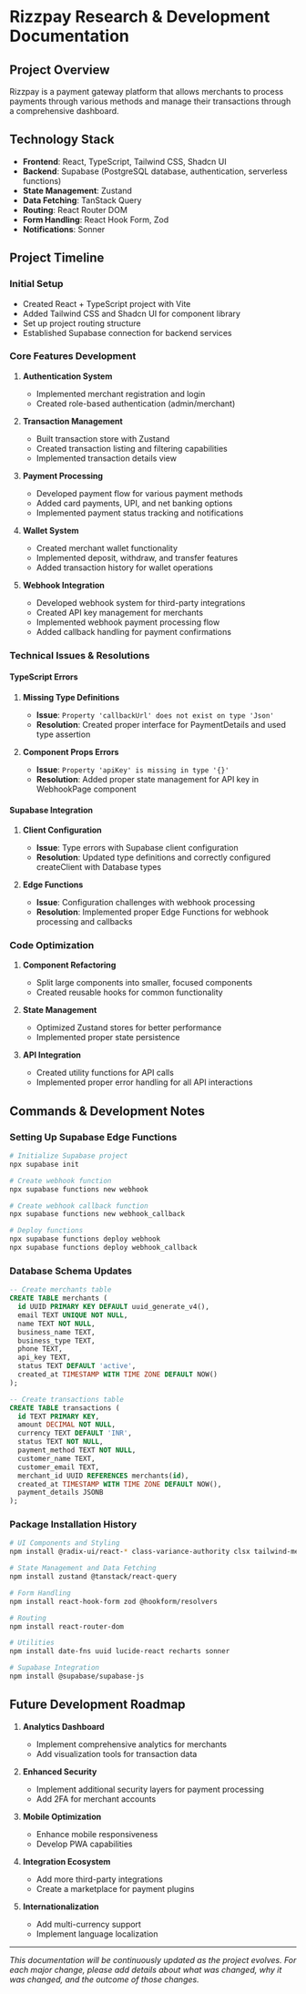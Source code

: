 
# Rizzpay Research & Development Documentation

## Project Overview

Rizzpay is a payment gateway platform that allows merchants to process payments through various methods and manage their transactions through a comprehensive dashboard.

## Technology Stack

- **Frontend**: React, TypeScript, Tailwind CSS, Shadcn UI
- **Backend**: Supabase (PostgreSQL database, authentication, serverless functions)
- **State Management**: Zustand
- **Data Fetching**: TanStack Query
- **Routing**: React Router DOM
- **Form Handling**: React Hook Form, Zod
- **Notifications**: Sonner

## Project Timeline

### Initial Setup

- Created React + TypeScript project with Vite
- Added Tailwind CSS and Shadcn UI for component library
- Set up project routing structure
- Established Supabase connection for backend services

### Core Features Development

1. **Authentication System**
   - Implemented merchant registration and login
   - Created role-based authentication (admin/merchant)

2. **Transaction Management**
   - Built transaction store with Zustand
   - Created transaction listing and filtering capabilities
   - Implemented transaction details view

3. **Payment Processing**
   - Developed payment flow for various payment methods
   - Added card payments, UPI, and net banking options
   - Implemented payment status tracking and notifications

4. **Wallet System**
   - Created merchant wallet functionality
   - Implemented deposit, withdraw, and transfer features
   - Added transaction history for wallet operations

5. **Webhook Integration**
   - Developed webhook system for third-party integrations
   - Created API key management for merchants
   - Implemented webhook payment processing flow
   - Added callback handling for payment confirmations

### Technical Issues & Resolutions

#### TypeScript Errors

1. **Missing Type Definitions**
   - **Issue**: `Property 'callbackUrl' does not exist on type 'Json'`
   - **Resolution**: Created proper interface for PaymentDetails and used type assertion

2. **Component Props Errors**
   - **Issue**: `Property 'apiKey' is missing in type '{}'`
   - **Resolution**: Added proper state management for API key in WebhookPage component

#### Supabase Integration

1. **Client Configuration**
   - **Issue**: Type errors with Supabase client configuration
   - **Resolution**: Updated type definitions and correctly configured createClient with Database types

2. **Edge Functions**
   - **Issue**: Configuration challenges with webhook processing
   - **Resolution**: Implemented proper Edge Functions for webhook processing and callbacks

### Code Optimization

1. **Component Refactoring**
   - Split large components into smaller, focused components
   - Created reusable hooks for common functionality

2. **State Management**
   - Optimized Zustand stores for better performance
   - Implemented proper state persistence

3. **API Integration**
   - Created utility functions for API calls
   - Implemented proper error handling for all API interactions

## Commands & Development Notes

### Setting Up Supabase Edge Functions

```bash
# Initialize Supabase project
npx supabase init

# Create webhook function
npx supabase functions new webhook

# Create webhook callback function
npx supabase functions new webhook_callback

# Deploy functions
npx supabase functions deploy webhook
npx supabase functions deploy webhook_callback
```

### Database Schema Updates

```sql
-- Create merchants table
CREATE TABLE merchants (
  id UUID PRIMARY KEY DEFAULT uuid_generate_v4(),
  email TEXT UNIQUE NOT NULL,
  name TEXT NOT NULL,
  business_name TEXT,
  business_type TEXT,
  phone TEXT,
  api_key TEXT,
  status TEXT DEFAULT 'active',
  created_at TIMESTAMP WITH TIME ZONE DEFAULT NOW()
);

-- Create transactions table
CREATE TABLE transactions (
  id TEXT PRIMARY KEY,
  amount DECIMAL NOT NULL,
  currency TEXT DEFAULT 'INR',
  status TEXT NOT NULL,
  payment_method TEXT NOT NULL,
  customer_name TEXT,
  customer_email TEXT,
  merchant_id UUID REFERENCES merchants(id),
  created_at TIMESTAMP WITH TIME ZONE DEFAULT NOW(),
  payment_details JSONB
);
```

### Package Installation History

```bash
# UI Components and Styling
npm install @radix-ui/react-* class-variance-authority clsx tailwind-merge tailwindcss-animate

# State Management and Data Fetching
npm install zustand @tanstack/react-query

# Form Handling
npm install react-hook-form zod @hookform/resolvers

# Routing
npm install react-router-dom

# Utilities
npm install date-fns uuid lucide-react recharts sonner

# Supabase Integration
npm install @supabase/supabase-js
```

## Future Development Roadmap

1. **Analytics Dashboard**
   - Implement comprehensive analytics for merchants
   - Add visualization tools for transaction data

2. **Enhanced Security**
   - Implement additional security layers for payment processing
   - Add 2FA for merchant accounts

3. **Mobile Optimization**
   - Enhance mobile responsiveness
   - Develop PWA capabilities

4. **Integration Ecosystem**
   - Add more third-party integrations
   - Create a marketplace for payment plugins

5. **Internationalization**
   - Add multi-currency support
   - Implement language localization

---

*This documentation will be continuously updated as the project evolves. For each major change, please add details about what was changed, why it was changed, and the outcome of those changes.*

